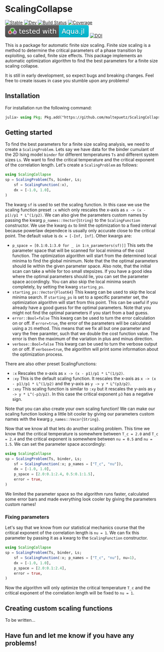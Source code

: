 # ScalingCollapse

[![Stable](https://img.shields.io/badge/docs-stable-blue.svg)](https://maltepuetz.github.io/ScalingCollapse.jl/stable/)
[![Dev](https://img.shields.io/badge/docs-dev-blue.svg)](https://maltepuetz.github.io/ScalingCollapse.jl/dev/)
[![Build Status](https://github.com/maltepuetz/ScalingCollapse.jl/actions/workflows/CI.yml/badge.svg?branch=main)](https://github.com/maltepuetz/ScalingCollapse.jl/actions/workflows/CI.yml?query=branch%3Amain)
[![Coverage](https://codecov.io/gh/maltepuetz/ScalingCollapse.jl/branch/main/graph/badge.svg?token=G2BD929KV0)](https://codecov.io/gh/maltepuetz/ScalingCollapse.jl)
[![Aqua](https://raw.githubusercontent.com/JuliaTesting/Aqua.jl/master/badge.svg)](https://github.com/JuliaTesting/Aqua.jl)
[![DOI](https://zenodo.org/badge/DOI/10.5281/zenodo.10712427.svg)](https://doi.org/10.5281/zenodo.10712427)




This is a package for automatic finite size scaling. Finite size scaling is a method to determine the critical parameters of a phase transition by exploiting, so called, finite size effects. This package implements an automatic optimization algorithm to find the best parameters for a finite size scaling collapse.

It is still in early development, so expect bugs and breaking changes. Feel free to create issues in case you stumble upon any problems!

## Installation
For installation run the following command:
```julia
julia> using Pkg; Pkg.add("https://github.com/maltepuetz/ScalingCollapse.jl.git")
```

## Getting started
To find the best parameters for a finite size scaling analysis, we need to create a `ScalingProblem`. Lets say we have data for the binder cumulant of the 2D Ising model `binder` for different temperatures `Ts` and different system sizes `Ls`. We want to find the critical temperature and the critical exponent of the correlation length. Let's create a `ScalingProblem` as follows:
```julia
using ScalingCollapse
sp = ScalingProblem(Ts, binder, Ls;
    sf = ScalingFunction(:x),
    dx = [-1.0, 1.0],
)
```
The kwarg `sf` is used to set the scaling function. In this case we use the scaling function preset `:x` which only rescales the x-axis as `x -> (x - p1)/p1 * L^(1/p2)`. We can also give the parameters custom names by passing the kwarg `p_names::Vector{String}` to the `ScalingFunction` constructor.
We use the kwarg `dx` to limit the optimization to a fixed interval because powerlaw dependece is usually only accurate close to the critical point. The default value is `dx = [-Inf, Inf]`.
Other kwargs are:
- `p_space = [0.1:0.1:3.0 for _ in 1:n_parameters(sf)]]` This sets the parameter space that will be scanned for local minima of the cost function. The optimization algorithm will start from the determined local minima to find the global minimum. Note that the the optimal parameters should lie within the given parameter space. Also note, that the initial scan can take a while for too small stepsizes. If you have a good idea where the optimal parameters should lie, you can set the parameter space accordingly. You can also skip the local minima search completely, by setting the kwarg `starting_ps`.
- `starting_ps::Vector{Float64}` This kwarg can be used to skip the local minima search. If `starting_ps` is set to a specific parameter set, the optimization algorithm will start from this point. This can be useful if you already have a good guess for the optimal parameters. Note that you might not find the optimal parameters if you start from a bad guess.
- `error::Bool=false` This kwarg can be used to turn the error calculation on or off. If `error=true`, the error of the parameters will be calculated using a `2S` method. This means that we fix all but one parameter and vary the free paramter, such that we double the cost function value. The error is then the maximum of the variation in plus and minus direction.
- `verbose::Bool=false` This kwarg can be used to turn the verbose output on or off. If `verbose=true`, the algorithm will print some information about the optimization process.

There are also other preset ScalingFunctions:
- `:x` Rescales the x-axis as `x -> (x - p1)/p1 * L^(1/p2)`.
- `:xy` This is the default scaling function. It rescales the x-axis as `x -> (x - p1)/p1 * L^(1/p2)` and the y-axis as `y -> y * L^(p3/p2)`.
- `:xny` This scaling function is similar to `:xy` but it rescales the y-axis as `y -> y * L^(-p3/p2)`. In this case the critical exponent `p3` has a negative sign.

Note that you can also create your own scaling function! We can make our scaling function looking a little bit cooler by giving our parameters custom names with the kwarg `p_names::Vecor{String}`. 

Now that we know all that lets do another scaling problem. This time we know that the critical temperature is somewhere between `T_c = 2.0` and `T_c = 2.4` and the critical exponent is somewhere between `nu = 0.5` and `nu = 1.5`. We can set the parameter space accordingly:
```julia
using ScalingCollapse
sp = ScalingProblem(Ts, binder, Ls;
    sf = ScalingFunction(:x; p_names = ["T_c", "nu"]),
    dx = [-1.0, 1.0],
    p_space = [2.0:0.1:2.4, 0.5:0.1:1.5],
    error = true,
)
```
We limited the parameter space so the algorithm runs faster, calculated some error bars and made everything look cooler by giving the parameters custom names! 
### Fixing parameters
Let's say that we know from our statistical mechanics course that the critical exponent of the correlation length is `nu = 1`. We can fix this parameter by passing it as a kwarg to the `ScalingFunction` constructor.
```julia
using ScalingCollapse
sp = ScalingProblem(Ts, binder, Ls;
    sf = ScalingFunction(:x; p_names = ["T_c", "nu"], nu=1),
    dx = [-1.0, 1.0],
    p_space = [2.0:0.1:2.4],
    error = true,
)
```
Now the algorithm will only optimize the critical temperature `T_c` and the critical exponent of the correlation length will be fixed to `nu = 1`.

## Creating custom scaling functions
To be written...


## Have fun and let me know if you have any problems!

